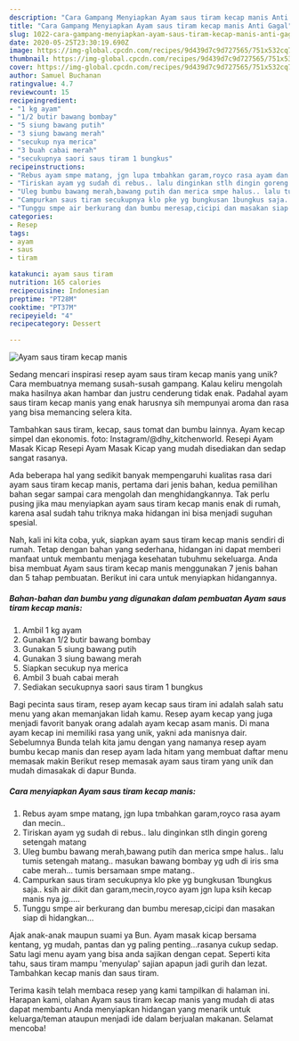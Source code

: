 ```yaml
---
description: "Cara Gampang Menyiapkan Ayam saus tiram kecap manis Anti Gagal"
title: "Cara Gampang Menyiapkan Ayam saus tiram kecap manis Anti Gagal"
slug: 1022-cara-gampang-menyiapkan-ayam-saus-tiram-kecap-manis-anti-gagal
date: 2020-05-25T23:30:19.690Z
image: https://img-global.cpcdn.com/recipes/9d439d7c9d727565/751x532cq70/ayam-saus-tiram-kecap-manis-foto-resep-utama.jpg
thumbnail: https://img-global.cpcdn.com/recipes/9d439d7c9d727565/751x532cq70/ayam-saus-tiram-kecap-manis-foto-resep-utama.jpg
cover: https://img-global.cpcdn.com/recipes/9d439d7c9d727565/751x532cq70/ayam-saus-tiram-kecap-manis-foto-resep-utama.jpg
author: Samuel Buchanan
ratingvalue: 4.7
reviewcount: 15
recipeingredient:
- "1 kg ayam"
- "1/2 butir bawang bombay"
- "5 siung bawang putih"
- "3 siung bawang merah"
- "secukup nya merica"
- "3 buah cabai merah"
- "secukupnya saori saus tiram 1 bungkus"
recipeinstructions:
- "Rebus ayam smpe matang, jgn lupa tmbahkan garam,royco rasa ayam dan mecin.."
- "Tiriskan ayam yg sudah di rebus.. lalu dinginkan stlh dingin goreng setengah matang"
- "Uleg bumbu bawang merah,bawang putih dan merica smpe halus.. lalu tumis setengah matang.. masukan bawang bombay yg udh di iris sma cabe merah... tumis bersamaan smpe matang.."
- "Campurkan saus tiram secukupnya klo pke yg bungkusan 1bungkus saja.. ksih air dikit dan garam,mecin,royco ayam jgn lupa ksih kecap manis nya jg....."
- "Tunggu smpe air berkurang dan bumbu meresap,cicipi dan masakan siap di hidangkan..."
categories:
- Resep
tags:
- ayam
- saus
- tiram

katakunci: ayam saus tiram 
nutrition: 165 calories
recipecuisine: Indonesian
preptime: "PT28M"
cooktime: "PT37M"
recipeyield: "4"
recipecategory: Dessert

---
```



![Ayam saus tiram kecap manis](https://img-global.cpcdn.com/recipes/9d439d7c9d727565/751x532cq70/ayam-saus-tiram-kecap-manis-foto-resep-utama.jpg)

Sedang mencari inspirasi resep ayam saus tiram kecap manis yang unik? Cara membuatnya memang susah-susah gampang. Kalau keliru mengolah maka hasilnya akan hambar dan justru cenderung tidak enak. Padahal ayam saus tiram kecap manis yang enak harusnya sih mempunyai aroma dan rasa yang bisa memancing selera kita.

Tambahkan saus tiram, kecap, saus tomat dan bumbu lainnya. Ayam kecap simpel dan ekonomis. foto: Instagram/@dhy_kitchenworld. Resepi Ayam Masak Kicap Resepi Ayam Masak Kicap yang mudah disediakan dan sedap sangat rasanya.

Ada beberapa hal yang sedikit banyak mempengaruhi kualitas rasa dari ayam saus tiram kecap manis, pertama dari jenis bahan, kedua pemilihan bahan segar sampai cara mengolah dan menghidangkannya. Tak perlu pusing jika mau menyiapkan ayam saus tiram kecap manis enak di rumah, karena asal sudah tahu triknya maka hidangan ini bisa menjadi suguhan spesial.


Nah, kali ini kita coba, yuk, siapkan ayam saus tiram kecap manis sendiri di rumah. Tetap dengan bahan yang sederhana, hidangan ini dapat memberi manfaat untuk membantu menjaga kesehatan tubuhmu sekeluarga. Anda bisa membuat Ayam saus tiram kecap manis menggunakan 7 jenis bahan dan 5 tahap pembuatan. Berikut ini cara untuk menyiapkan hidangannya.

<!--inarticleads1-->

##### Bahan-bahan dan bumbu yang digunakan dalam pembuatan Ayam saus tiram kecap manis:

1. Ambil 1 kg ayam
1. Gunakan 1/2 butir bawang bombay
1. Gunakan 5 siung bawang putih
1. Gunakan 3 siung bawang merah
1. Siapkan secukup nya merica
1. Ambil 3 buah cabai merah
1. Sediakan secukupnya saori saus tiram 1 bungkus


Bagi pecinta saus tiram, resep ayam kecap saus tiram ini adalah salah satu menu yang akan memanjakan lidah kamu. Resep ayam kecap yang juga menjadi favorit banyak orang adalah ayam kecap asam manis. Di mana ayam kecap ini memiliki rasa yang unik, yakni ada manisnya dair. Sebelumnya Bunda telah kita jamu dengan yang namanya resep ayam bumbu kecap manis dan resep ayam lada hitam yang membuat daftar menu memasak makin Berikut resep memasak ayam saus tiram yang unik dan mudah dimasakak di dapur Bunda. 

<!--inarticleads2-->

##### Cara menyiapkan Ayam saus tiram kecap manis:

1. Rebus ayam smpe matang, jgn lupa tmbahkan garam,royco rasa ayam dan mecin..
1. Tiriskan ayam yg sudah di rebus.. lalu dinginkan stlh dingin goreng setengah matang
1. Uleg bumbu bawang merah,bawang putih dan merica smpe halus.. lalu tumis setengah matang.. masukan bawang bombay yg udh di iris sma cabe merah... tumis bersamaan smpe matang..
1. Campurkan saus tiram secukupnya klo pke yg bungkusan 1bungkus saja.. ksih air dikit dan garam,mecin,royco ayam jgn lupa ksih kecap manis nya jg.....
1. Tunggu smpe air berkurang dan bumbu meresap,cicipi dan masakan siap di hidangkan...


Ajak anak-anak maupun suami ya Bun. Ayam masak kicap bersama kentang, yg mudah, pantas dan yg paling penting…rasanya cukup sedap. Satu lagi menu ayam yang bisa anda sajikan dengan cepat. Seperti kita tahu, saus tiram mampu &#39;menyulap&#39; sajian apapun jadi gurih dan lezat. Tambahkan kecap manis dan saus tiram. 

Terima kasih telah membaca resep yang kami tampilkan di halaman ini. Harapan kami, olahan Ayam saus tiram kecap manis yang mudah di atas dapat membantu Anda menyiapkan hidangan yang menarik untuk keluarga/teman ataupun menjadi ide dalam berjualan makanan. Selamat mencoba!
